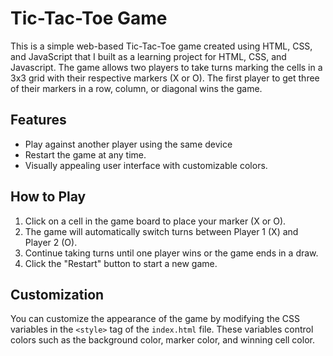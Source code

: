 # Tic-Tac-Toe Game

This is a simple web-based Tic-Tac-Toe game created using HTML, CSS, and JavaScript that I built as a learning project for HTML, CSS, and Javascript. The game allows two players to take turns marking the cells in a 3x3 grid with their respective markers (X or O). The first player to get three of their markers in a row, column, or diagonal wins the game.

## Features

- Play against another player using the same device
- Restart the game at any time.
- Visually appealing user interface with customizable colors.

## How to Play

1. Click on a cell in the game board to place your marker (X or O).
2. The game will automatically switch turns between Player 1 (X) and Player 2 (O).
3. Continue taking turns until one player wins or the game ends in a draw.
4. Click the "Restart" button to start a new game.

## Customization

You can customize the appearance of the game by modifying the CSS variables in the `<style>` tag of the `index.html` file. These variables control colors such as the background color, marker color, and winning cell color.


